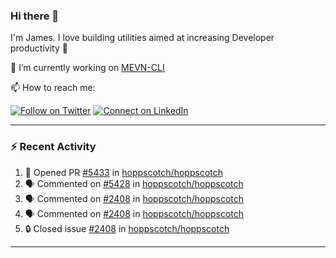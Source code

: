 ### Hi there 👋

I'm James. I love building utilities aimed at increasing Developer productivity :raised_hands: 

🔭 I’m currently working on [MEVN-CLI](https://github.com/madlabsinc/mevn-cli)

📫 How to reach me:

[![Follow on Twitter](https://img.shields.io/badge/--twitter?label=Twitter&logo=Twitter&style=social)](https://twitter.com/james_madhacks) [![Connect on LinkedIn](https://img.shields.io/badge/--linkedin?label=LinkedIn&logo=LinkedIn&style=social)](https://www.linkedin.com/in/jamesgeorge007)

---

### :zap: Recent Activity

<!--START_SECTION:activity-->
1. 💪 Opened PR [#5433](https://github.com/hoppscotch/hoppscotch/pull/5433) in [hoppscotch/hoppscotch](https://github.com/hoppscotch/hoppscotch)
2. 🗣 Commented on [#5428](https://github.com/hoppscotch/hoppscotch/pull/5428#issuecomment-3364888783) in [hoppscotch/hoppscotch](https://github.com/hoppscotch/hoppscotch)
3. 🗣 Commented on [#2408](https://github.com/hoppscotch/hoppscotch/issues/2408#issuecomment-3364762640) in [hoppscotch/hoppscotch](https://github.com/hoppscotch/hoppscotch)
4. 🗣 Commented on [#2408](https://github.com/hoppscotch/hoppscotch/issues/2408#issuecomment-3364750993) in [hoppscotch/hoppscotch](https://github.com/hoppscotch/hoppscotch)
5. 🔒 Closed issue [#2408](https://github.com/hoppscotch/hoppscotch/issues/2408) in [hoppscotch/hoppscotch](https://github.com/hoppscotch/hoppscotch)
<!--END_SECTION:activity-->

---

<!--
**jamesgeorge007/jamesgeorge007** is a ✨ _special_ ✨ repository because its `README.md` (this file) appears on your GitHub profile.

Here are some ideas to get you started:

- 🌱 I’m currently learning ...
- 👯 I’m looking to collaborate on ...
- 🤔 I’m looking for help with ...
- 💬 Ask me about ...
- 😄 Pronouns: ...
- ⚡ Fun fact: ...
-->

